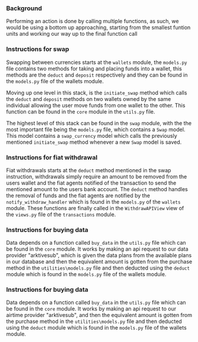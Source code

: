 ### Background ###
Performing an action is done by calling multiple functions,
as such, we would be using a bottom up approaching, starting
from the smallest funtion units and working our way up to
the final function call

### Instructions for swap ###

Swapping between currencies starts at the `wallets` module,
the `models.py` file contains two methods for taking and
placing funds into a wallet, this methods are the
`deduct` and `deposit` respectively and they can be found
in the `models.py` file of the wallets module.

Moving up one level in this stack, is the `initiate_swap`
method which calls the `deduct` and `deposit` methods
on two wallets owned by the same individual allowing the
user move funds from one wallet to the other. This function
can be found in the `core` module in the `utils.py` file.

The highest level of this stack can be found in the `swap`
module, with the the most important file being the `models.py`
file, which contains a `Swap` model. This model contains a
`swap_currency` model which calls the previously mentioned
`initiate_swap` method whenever a new `Swap` model is saved.


### Instructions for fiat withdrawal ###

Fiat withdrawals starts at the `deduct` method mentioned
in the swap instruction, withdrawals simply require an
amount to be removed from the users wallet and the
fiat agents notified of the transaction to send the
mentioned amount to the users bank account.
The `deduct` method handles the removal of funds and the
fiat agents are notified by the `notify_withdraw_handler`
which is found in the `models.py` of the `wallets` module.
These functions are finally called in the `WithdrawAPIView`
view of the `views.py` file of the `transactions` module.

### Instructions for buying data ###

Data depends on a function called `buy_data` in the `utils.py`
file which can be found in the `core` module.
It works by making an api request to our data provider "arktivesub",
which is given the data plans from the available plans in our database
and then the equivalent amount is gotten from the purchase method in
the `utilities\models.py` file and then deducted using the `deduct` module
which is found in the `models.py` file of the wallets module.

### Instructions for buying data ###

Data depends on a function called `buy_data` in the `utils.py`
file which can be found in the `core` module.
It works by making an api request to our airtime provider "arktivesub",
and then the equivalent amount is gotten from the purchase method in
the `utilities\models.py` file and then deducted using the `deduct` module
which is found in the `models.py` file of the wallets module.
